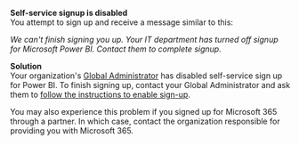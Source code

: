 **Self-service signup is disabled**    
You attempt to sign up and receive a message similar to this: 

*We can't finish signing you up. Your IT department has turned off signup for Microsoft Power BI. Contact them to complete signup.* 

**Solution**    
Your organization's [Global Administrator](https://docs.microsoft.com/azure/active-directory/users-groups-roles/directory-assign-admin-roles) has disabled self-service sign up for Power BI. To finish signing up, contact your Global Administrator and ask them to [follow the instructions to enable sign-up](../admin/service-admin-disable-self-service.md). 

You may also experience this problem if you signed up for Microsoft 365 through a partner. In which case, contact the organization responsible for providing you with Microsoft 365. 